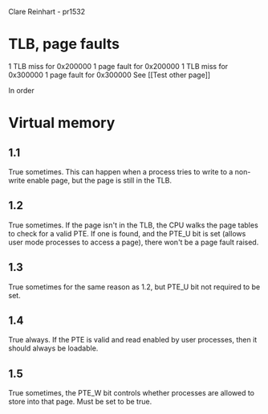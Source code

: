 Clare Reinhart - pr1532
# TLB, page faults
1 TLB miss for 0x200000
1 page fault for 0x200000
1 TLB miss for 0x300000
1 page fault for 0x300000
See [[Test other page]]


In order

# Virtual memory
## 1.1
True sometimes. This can happen when a process tries to write to a non-write enable page, but the page is still in the TLB.
## 1.2
True sometimes. If the page isn't in the TLB, the CPU walks the page tables to check for a valid PTE. If one is found, and the PTE_U bit is set (allows user mode processes to access a page), there won't be a page fault raised. 
## 1.3 
True sometimes for the same reason as 1.2, but PTE_U bit not required to be set.
## 1.4
True always. If the PTE is valid and read enabled by user processes, then it should always be loadable.
## 1.5
True sometimes, the PTE_W bit controls whether processes are allowed to store into that page. Must be set to be true.